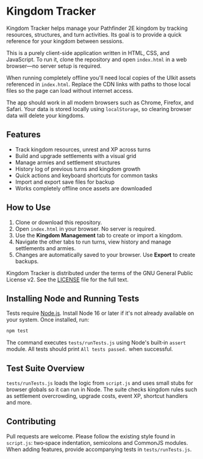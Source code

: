 # Kingdom Tracker

Kingdom Tracker helps manage your Pathfinder 2E kingdom by tracking resources, structures, and turn activities. Its goal is to provide a quick reference for your kingdom between sessions.

This is a purely client-side application written in HTML, CSS, and JavaScript. To run it, clone the repository and open `index.html` in a web browser—no server setup is required.

When running completely offline you'll need local copies of the UIkit assets referenced in `index.html`. Replace the CDN links with paths to those local files so the page can load without internet access.

The app should work in all modern browsers such as Chrome, Firefox, and Safari. Your data is stored locally using `localStorage`, so clearing browser data will delete your kingdoms.

## Features

- Track kingdom resources, unrest and XP across turns
- Build and upgrade settlements with a visual grid
- Manage armies and settlement structures
- History log of previous turns and kingdom growth
- Quick actions and keyboard shortcuts for common tasks
- Import and export save files for backup
- Works completely offline once assets are downloaded

## How to Use

1. Clone or download this repository.
2. Open `index.html` in your browser. No server is required.
3. Use the **Kingdom Management** tab to create or import a kingdom.
4. Navigate the other tabs to run turns, view history and manage settlements and armies.
5. Changes are automatically saved to your browser. Use **Export** to create backups.

Kingdom Tracker is distributed under the terms of the GNU General Public License v2. See the [LICENSE](LICENSE) file for the full text.

## Installing Node and Running Tests

Tests require [Node.js](https://nodejs.org/). Install Node 16 or later if it's not already available on your system. Once installed, run:

```bash
npm test
```

The command executes `tests/runTests.js` using Node's built‑in `assert` module. All tests should print `All tests passed.` when successful.

## Test Suite Overview

`tests/runTests.js` loads the logic from `script.js` and uses small stubs for browser globals so it can run in Node. The suite checks kingdom rules such as settlement overcrowding, upgrade costs, event XP, shortcut handlers and more.

## Contributing

Pull requests are welcome. Please follow the existing style found in `script.js`: two‑space indentation, semicolons and CommonJS modules. When adding features, provide accompanying tests in `tests/runTests.js`.
